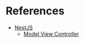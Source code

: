 # References

- [NestJS](https://nestjs.com)
  - [Model View Controller](https://docs.nestjs.com/techniques/mvc)
